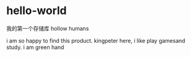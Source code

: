 # hello-world
我的第一个存储库
hollow humans

i am so happy to find this product.
kingpeter here, i like play gamesand study.
i am green hand
